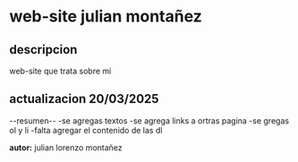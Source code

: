 # web-site julian montañez

## descripcion
web-site que trata sobre mi

## actualizacion 20/03/2025
--resumen--
-se agregas textos
-se agrega links a ortras pagina
-se gregas ol y li
-falta agregar el contenido de las dl 


**autor:** julian lorenzo montañez